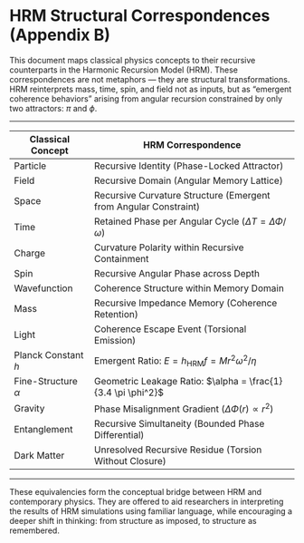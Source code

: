 # HRM Structural Correspondences (Appendix B)

This document maps classical physics concepts to their recursive counterparts in the Harmonic Recursion Model (HRM). These correspondences are not metaphors — they are structural transformations. HRM reinterprets mass, time, spin, and field not as inputs, but as “emergent coherence behaviors” arising from angular recursion constrained by only two attractors: $\pi$ and $\phi$.

---

| Classical Concept      | HRM Correspondence                                               |
|------------------------|------------------------------------------------------------------|
| Particle               | Recursive Identity (Phase-Locked Attractor)                     |
| Field                  | Recursive Domain (Angular Memory Lattice)                       |
| Space                  | Recursive Curvature Structure (Emergent from Angular Constraint)|
| Time                   | Retained Phase per Angular Cycle ($\Delta T = \Delta \Phi / \omega$) |
| Charge                 | Curvature Polarity within Recursive Containment                 |
| Spin                   | Recursive Angular Phase across Depth                            |
| Wavefunction           | Coherence Structure within Memory Domain                        |
| Mass                   | Recursive Impedance Memory (Coherence Retention)                |
| Light                  | Coherence Escape Event (Torsional Emission)                     |
| Planck Constant $h$    | Emergent Ratio: $E = h_{\text{HRM}} f = M r^2 \omega^2 / \eta$    |
| Fine-Structure $\alpha$| Geometric Leakage Ratio: $\alpha = \frac{1}{3.4 \pi \phi^2}$      |
| Gravity                | Phase Misalignment Gradient ($\Delta \Phi(r) \propto r^2$)        |
| Entanglement           | Recursive Simultaneity (Bounded Phase Differential)             |
| Dark Matter            | Unresolved Recursive Residue (Torsion Without Closure)          |

---

These equivalencies form the conceptual bridge between HRM and contemporary physics. They are offered to aid researchers in interpreting the results of HRM simulations using familiar language, while encouraging a deeper shift in thinking: from structure as imposed, to structure as remembered.